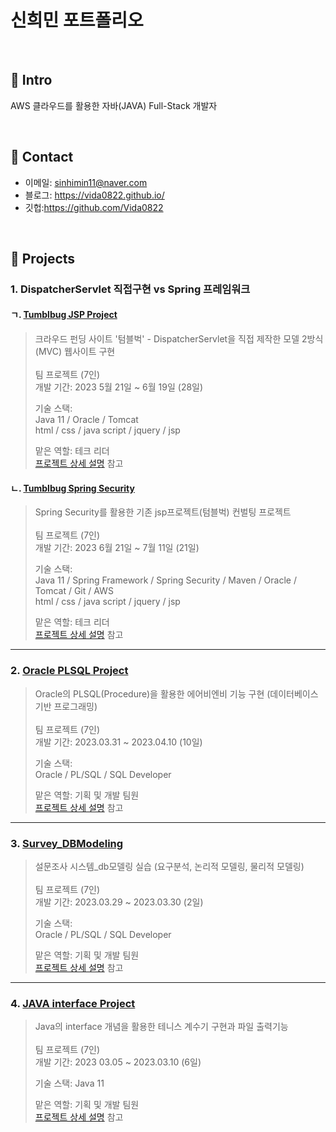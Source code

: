 # 신희민 포트폴리오 
> 

</br>

## :pushpin: Intro
AWS 클라우드를 활용한 자바(JAVA) Full-Stack 개발자 

</br>

## :pushpin: Contact
- 이메일: sinhimin11@naver.com
- 블로그: https://vida0822.github.io/
- 깃헙:https://github.com/Vida0822

</br>

## :pushpin: Projects
### 1. DispatcherServlet 직접구현 vs Spring 프레임워크

#### ㄱ.  [Tumblbug JSP Project](https://github.com/Vida0822/Tumblbug_JSP_Project)
> 크라우드 펀딩 사이트 '텀블벅' - DispatcherServlet을 직접 제작한 모델 2방식(MVC) 웹사이트 구현  </br> </br>
> 팀 프로젝트 (7인) </br>
> 개발 기간: 2023 5월 21일 ~ 6월 19일 (28일) </br>
>  
>기술 스택:   </br>
>Java 11 / Oracle / Tomcat    </br>
> html / css / java script / jquery / jsp  </br>
>
>맡은 역할: 테크 리더  </br>
>[프로젝트 상세 설명](https://github.com/Vida0822/Tumblbug_JSP_Project) 참고 </br>

#### ㄴ. [Tumblbug Spring Security](https://github.com/Vida0822/Tumblbug_Spring-Security-Project)
> Spring Security를 활용한 기존 jsp프로젝트(텀블벅) 컨벌팅 프로젝트  </br> </br>
> 팀 프로젝트 (7인) </br>
> 개발 기간: 2023 6월 21일 ~ 7월 11일 (21일)   </br>
>  
>기술 스택:   </br>
> Java 11 / Spring Framework / Spring Security / Maven / Oracle / Tomcat / Git / AWS </br>
> html / css / java script / jquery / jsp    </br>
>
> 맡은 역할: 테크 리더  </br>
>[프로젝트 상세 설명](https://github.com/Vida0822/Tumblbug_Spring-Security-Project) 참고 </br>

---


### 2. [Oracle PLSQL Project](https://github.com/Vida0822/Airbnb_Oracle-PLSQL-Project)
> Oracle의 PLSQL(Procedure)을 활용한 에어비엔비 기능 구현 (데이터베이스 기반 프로그래밍) </br> </br>
> 팀 프로젝트 (7인)   </br>
>개발 기간: 2023.03.31 ~ 2023.04.10 (10일)  </br>
>  
>기술 스택:   </br>
> Oracle / PL/SQL / SQL Developer   </br>
>
> 맡은 역할: 기획 및 개발 팀원  </br>
>[프로젝트 상세 설명](https://github.com/Vida0822/Airbnb_Oracle-PLSQL-Project) 참고 </br>

---

### 3. [Survey_DBModeling](https://github.com/Vida0822/Survey_DBModeling)
>  설문조사 시스템_db모델링 실습 (요구분석, 논리적 모델링, 물리적 모델링) </br> </br>
> 팀 프로젝트 (7인)   </br>
> 개발 기간: 2023.03.29 ~ 2023.03.30 (2일)  </br>
>  
> 기술 스택:   </br>
> Oracle / PL/SQL / SQL Developer   </br>
>
> 맡은 역할: 기획 및 개발 팀원  </br>
>[프로젝트 상세 설명](https://github.com/Vida0822/Airbnb_Oracle-PLSQL-Project) 참고 </br>

---

### 4. [JAVA interface Project](https://github.com/Vida0822/TennisCounter_Java-Interface-Project)
> Java의 interface 개념을 활용한 테니스 계수기 구현과 파일 출력기능 </br> </br>
> 팀 프로젝트 (7인)   </br>
> 개발 기간: 2023 03.05 ~ 2023.03.10 (6일)  </br>
>  
> 기술 스택: Java 11  </br>
>
> 맡은 역할: 기획 및 개발 팀원  </br>
>[프로젝트 상세 설명](https://github.com/Vida0822/TennisCounter_Java-Interface-Project) 참고 </br>
